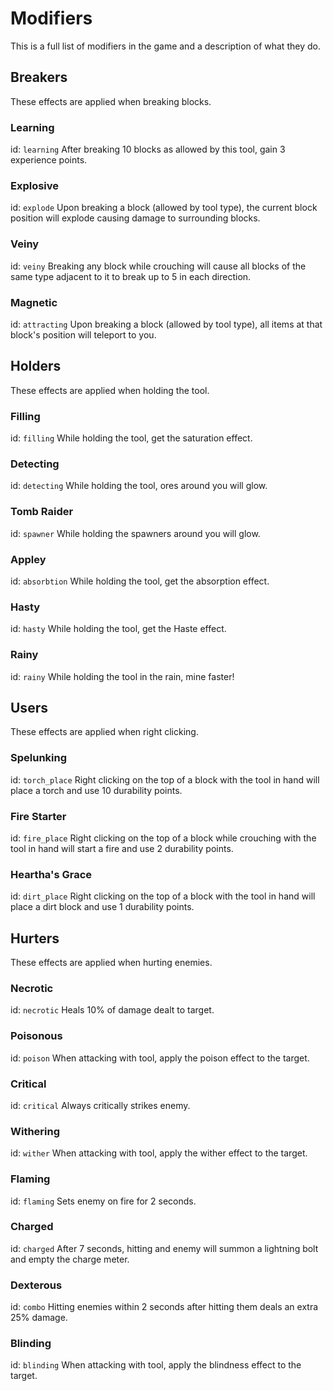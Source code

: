 # Modifiers
This is a full list of modifiers in the game and a description of what they do.
## Breakers
These effects are applied when breaking blocks.
### Learning
id: `learning`
After breaking 10 blocks as allowed by this tool, gain 3 experience points.
### Explosive
id: `explode`
Upon breaking a block (allowed by tool type), the current block position will explode causing damage to surrounding blocks.
### Veiny
id: `veiny`
Breaking any block while crouching will cause all blocks of the same type adjacent to it to break up to 5 in each direction.
### Magnetic
id: `attracting`
Upon breaking a block (allowed by tool type), all items at that block's position will teleport to you.
## Holders
These effects are applied when holding the tool.
### Filling
id: `filling`
While holding the tool, get the saturation effect.
### Detecting
id: `detecting`
While holding the tool, ores around you will glow.
### Tomb Raider
id: `spawner`
While holding the spawners around you will glow.
### Appley
id: `absorbtion`
While holding the tool, get the absorption effect.
### Hasty
id: `hasty`
While holding the tool, get the Haste effect.
### Rainy
id: `rainy`
While holding the tool in the rain, mine faster!
## Users
These effects are applied when right clicking.
### Spelunking
id: `torch_place`
Right clicking on the top of a block with the tool in hand will place a torch and use 10 durability points.
### Fire Starter
id: `fire_place`
Right clicking on the top of a block while crouching with the tool in hand will start a fire and use 2 durability points.
### Heartha's Grace
id: `dirt_place`
Right clicking on the top of a block with the tool in hand will place a dirt block and use 1 durability points.
## Hurters
These effects are applied when hurting enemies.
### Necrotic
id: `necrotic`
Heals 10% of damage dealt to target.
### Poisonous
id: `poison`
When attacking with tool, apply the poison effect to the target.
### Critical
id: `critical`
Always critically strikes enemy.
### Withering
id: `wither`
When attacking with tool, apply the wither effect to the target.
### Flaming
id: `flaming`
Sets enemy on fire for 2 seconds.
### Charged
id: `charged`
After 7 seconds, hitting and enemy will summon a lightning bolt and empty the charge meter.
### Dexterous
id: `combo`
Hitting enemies within 2 seconds after hitting them deals an extra 25% damage.
### Blinding
id: `blinding`
When attacking with tool, apply the blindness effect to the target.
